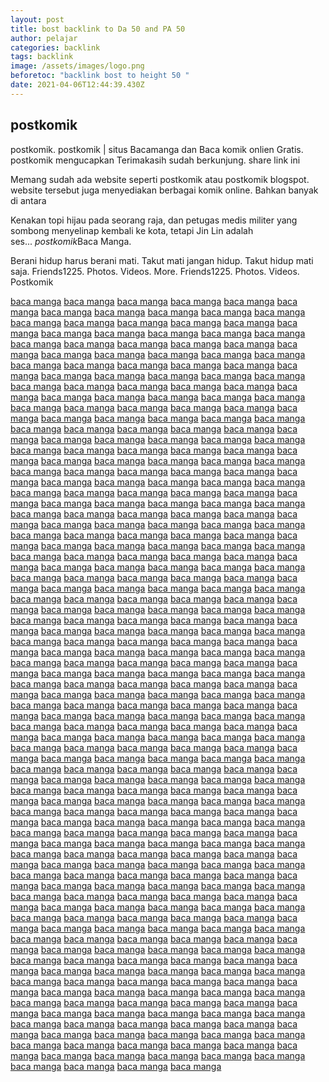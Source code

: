 ```yaml
---
layout: post
title: bost backlink to Da 50 and PA 50
author: pelajar
categories: backlink
tags: backlink
image: /assets/images/logo.png
beforetoc: "backlink bost to height 50 "
date: 2021-04-06T12:44:39.430Z
---
```

## postkomik

postkomik. postkomik | situs Bacamanga dan Baca komik onlien Gratis. postkomik mengucapkan Terimakasih sudah berkunjung. share link ini 

Memang sudah ada website seperti postkomik atau postkomik blogspot. website tersebut juga menyediakan berbagai komik online. Bahkan banyak di antara

Kenakan topi hijau pada seorang raja, dan petugas medis militer yang sombong menyelinap kembali ke kota, tetapi Jin Lin adalah ses... *postkomik*Baca Manga.

Berani hidup harus berani mati. Takut mati jangan hidup. Takut hidup mati saja. Friends﻿1225. Photos. Videos. More. Friends﻿1225. Photos. Videos. Postkomik 



<a href="maps.google.com/url?sa=t&url=http%3A%2F%2postkomik.blogspot.com">baca manga</a>
<a href="images.google.de/url?sa=t&url=http%3A%2F%2postkomik.blogspot.com">baca manga</a>
<a href="images.google.co.uk/url?sa=t&url=https%3A%2F%2postkomik.blogspot.com">baca manga</a>
<a href="maps.google.co.uk/url?sa=t&url=https%3A%2F%2postkomik.blogspot.com">baca manga</a>
<a href="images.google.co.jp/url?sa=t&url=http%3A%2F%2postkomik.blogspot.com">baca manga</a>
<a href="images.google.fr/url?sa=t&url=http%3A%2F%2postkomik.blogspot.com">baca manga</a>
<a href="maps.google.fr/url?sa=t&url=https%3A%2F%2postkomik.blogspot.com">baca manga</a>
<a href="maps.google.es/url?sa=t&url=http%3A%2F%2postkomik.blogspot.com">baca manga</a>
<a href="images.google.es/url?sa=t&url=http%3A%2F%2postkomik.blogspot.com">baca manga</a>
<a href="images.google.it/url?sa=t&url=https%3A%2F%2postkomik.blogspot.com">baca manga</a>
<a href="maps.google.com.br/url?sa=t&url=https%3A%2F%2postkomik.blogspot.com%2F">baca manga</a>
<a href="maps.google.ca/url?sa=t&url=http%3A%2F%2postkomik.blogspot.com">baca manga</a>
<a href="maps.google.com.hk/url?sa=t&url=http%3A%2F%2postkomik.blogspot.com">baca manga</a>
<a href="maps.google.nl/url?sa=t&url=http%3A%2F%2postkomik.blogspot.com">baca manga</a>
<a href="images.google.nl/url?sa=t&url=http%3A%2F%2postkomik.blogspot.com">baca manga</a>
<a href="images.google.co.in/url?sa=t&url=https%3A%2F%2postkomik.blogspot.com">baca manga</a>
<a href="images.google.ru/url?sa=t&url=https%3A%2F%2postkomik.blogspot.com">baca manga</a>
<a href="maps.google.pl/url?sa=t&url=http%3A%2F%2postkomik.blogspot.com">baca manga</a>
<a href="maps.google.com.au/url?sa=t&url=http%3A%2F%2postkomik.blogspot.com">baca manga</a>
<a href="images.google.com.au/url?sa=t&url=http%3A%2F%2postkomik.blogspot.com">baca manga</a>
<a href="images.google.com.tw/url?sa=t&url=http%3A%2F%2postkomik.blogspot.com">baca manga</a>
<a href="maps.google.com.tw/url?sa=t&url=http%3A%2F%2postkomik.blogspot.com">baca manga</a>
<a href="images.google.co.id/url?sa=t&url=http%3A%2F%2postkomik.blogspot.com">baca manga</a>
<a href="images.google.com/url?sa=t&url=http%3A%2F%2postkomik.blogspot.com">baca manga</a>
<a href="images.google.at/url?sa=t&url=http%3A%2F%2postkomik.blogspot.com">baca manga</a>
<a href="maps.google.at/url?sa=t&url=http%3A%2F%2postkomik.blogspot.com">baca manga</a>
<a href="images.google.cz/url?sa=t&url=http%3A%2F%2postkomik.blogspot.com">baca manga</a>
<a href="maps.google.co.th/url?sa=t&url=http%3A%2F%2postkomik.blogspot.com">baca manga</a>
<a href="maps.google.com.ua/url?sa=t&url=http%3A%2F%2postkomik.blogspot.com">baca manga</a>
<a href="maps.google.com.tr/url?sa=t&url=http%3A%2F%2postkomik.blogspot.com">baca manga</a>
<a href="maps.google.com.mx/url?sa=t&url=https%3A%2F%2postkomik.blogspot.com">baca manga</a>
<a href="images.google.dk/url?sa=t&url=https%3A%2F%2postkomik.blogspot.com">baca manga</a>
<a href="maps.google.dk/url?sa=t&url=https%3A%2F%2postkomik.blogspot.com">baca manga</a>
<a href="maps.google.hu/url?sa=t&url=http%3A%2F%2postkomik.blogspot.com">baca manga</a>
<a href="maps.google.fi/url?sa=t&url=https%3A%2F%2postkomik.blogspot.com">baca manga</a>
<a href="images.google.com.vn/url?sa=t&url=https%3A%2F%2postkomik.blogspot.com">baca manga</a>
<a href="maps.google.pt/url?sa=t&url=https%3A%2F%2postkomik.blogspot.com">baca manga</a>
<a href="images.google.pt/url?sa=t&url=https%3A%2F%2postkomik.blogspot.com">baca manga</a>
<a href="images.google.com.my/url?sa=t&url=http%3A%2F%2postkomik.blogspot.com">baca manga</a>
<a href="maps.google.com.my/url?sa=t&url=http%3A%2F%2postkomik.blogspot.com">baca manga</a>
<a href="images.google.co.za/url?sa=t&url=https%3A%2F%2postkomik.blogspot.com">baca manga</a>
<a href="maps.google.co.za/url?sa=t&url=https%3A%2F%2postkomik.blogspot.com">baca manga</a>
<a href="images.google.com.sg/url?sa=t&url=https%3A%2F%2postkomik.blogspot.com">baca manga</a>
<a href="images.google.gr/url?sa=t&url=http%3A%2F%2postkomik.blogspot.com">baca manga</a>
<a href="maps.google.gr/url?sa=t&url=http%3A%2F%2postkomik.blogspot.com">baca manga</a>
<a href="images.google.co.il/url?sa=t&url=https%3A%2F%2postkomik.blogspot.com">baca manga</a>
<a href="images.google.cl/url?sa=t&url=https%3A%2F%2postkomik.blogspot.com">baca manga</a>
<a href="maps.google.cl/url?sa=t&url=http%3A%2F%2postkomik.blogspot.com">baca manga</a>
<a href="maps.google.ie/url?sa=t&url=https%3A%2F%2postkomik.blogspot.com">baca manga</a>
<a href="images.google.ie/url?sa=t&url=http%3A%2F%2postkomik.blogspot.com">baca manga</a>
<a href="images.google.sk/url?sa=t&url=http%3A%2F%2postkomik.blogspot.com">baca manga</a>
<a href="images.google.bg/url?sa=t&url=https%3A%2F%2postkomik.blogspot.com">baca manga</a>
<a href="maps.google.bg/url?sa=t&url=https%3A%2F%2postkomik.blogspot.com">baca manga</a>
<a href="images.google.com.pe/url?sa=t&url=https%3A%2F%2postkomik.blogspot.com">baca manga</a>
<a href="maps.google.com.co/url?sa=t&url=http%3A%2F%2postkomik.blogspot.com">baca manga</a>
<a href="images.google.com.sa/url?sa=t&url=https%3A%2F%2postkomik.blogspot.com">baca manga</a>
<a href="maps.google.com.sa/url?sa=t&url=https%3A%2F%2postkomik.blogspot.com">baca manga</a>
<a href="images.google.hr/url?sa=t&url=https%3A%2F%2postkomik.blogspot.com">baca manga</a>
<a href="maps.google.hr/url?sa=t&url=https%3A%2F%2postkomik.blogspot.com">baca manga</a>
<a href="maps.google.co.ve/url?sa=t&url=http%3A%2F%2postkomik.blogspot.com">baca manga</a>
<a href="images.google.co.ve/url?sa=t&url=http%3A%2F%2postkomik.blogspot.com">baca manga</a>
<a href="maps.google.ee/url?sa=t&url=http%3A%2F%2postkomik.blogspot.com">baca manga</a>
<a href="maps.google.si/url?sa=t&url=http%3A%2F%2postkomik.blogspot.com">baca manga</a>
<a href="images.google.com.ec/url?sa=t&url=https%3A%2F%2postkomik.blogspot.com">baca manga</a>
<a href="images.google.lv/url?sa=t&url=http%3A%2F%2postkomik.blogspot.com">baca manga</a>
<a href="images.google.com.uy/url?sa=t&url=https%3A%2F%2postkomik.blogspot.com">baca manga</a>
<a href="images.google.com.bd/url?sa=t&url=https%3A%2F%2postkomik.blogspot.com">baca manga</a>
<a href="images.google.com.do/url?sa=t&url=http%3A%2F%2postkomik.blogspot.com">baca manga</a>
<a href="maps.google.com.do/url?sa=t&url=https%3A%2F%2postkomik.blogspot.com">baca manga</a>
<a href="http://images.google.ps/url?q=https%3A%2F%2postkomik.blogspot.com%2F">baca manga</a>
<a href="http://www.google.ps/url?q=https%3A%2F%2postkomik.blogspot.com%2F">baca manga</a>
<a href="http://images.google.tn/url?q=https%3A%2F%2postkomik.blogspot.com%2F">baca manga</a>
<a href="http://maps.google.tn/url?q=https%3A%2F%2postkomik.blogspot.com%2F">baca manga</a>
<a href="http://maps.google.com.lb/url?q=https%3A%2F%2postkomik.blogspot.com%2F">baca manga</a>
<a href="http://images.google.com.lb/url?q=https%3A%2F%2postkomik.blogspot.com%2F">baca manga</a>
<a href="http://maps.google.dz/url?q=https%3A%2F%2postkomik.blogspot.com%2F">baca manga</a>
<a href="http://images.google.dz/url?q=https%3A%2F%2postkomik.blogspot.com%2F">baca manga</a>
<a href="http://www.google.dz/url?q=https%3A%2F%2postkomik.blogspot.com%2F">baca manga</a>
<a href="http://maps.google.com.np/url?q=https%3A%2F%2postkomik.blogspot.com%2F">baca manga</a>
<a href="http://images.google.jo/url?q=https%3A%2F%2postkomik.blogspot.com%2F">baca manga</a>
<a href="http://maps.google.jo/url?q=https%3A%2F%2postkomik.blogspot.com%2F">baca manga</a>
<a href="http://www.google.jo/url?q=https%3A%2F%2postkomik.blogspot.com%2F">baca manga</a>
<a href="http://images.google.com.kh/url?q=https%3A%2F%2postkomik.blogspot.com%2F">baca manga</a>
<a href="http://maps.google.com.kh/url?q=https%3A%2F%2postkomik.blogspot.com%2F">baca manga</a>
<a href="http://www.google.com.kh/url?q=https%3A%2F%2postkomik.blogspot.com%2F">baca manga</a>
<a href="http://maps.google.mu/url?q=https%3A%2F%2postkomik.blogspot.com%2F">baca manga</a>
<a href="http://images.google.mu/url?q=https%3A%2F%2postkomik.blogspot.com%2F">baca manga</a>
<a href="http://www.google.mu/url?q=https%3A%2F%2postkomik.blogspot.com%2F">baca manga</a>
<a href="http://images.google.com.af/url?q=https%3A%2F%2postkomik.blogspot.com%2F">baca manga</a>
<a href="http://images.google.com.mt/url?q=https%3A%2F%2postkomik.blogspot.com%2F">baca manga</a>
<a href="http://maps.google.com.mt/url?q=https%3A%2F%2postkomik.blogspot.com%2F">baca manga</a>
<a href="http://maps.google.com.jm/url?q=https%3A%2F%2postkomik.blogspot.com%2F">baca manga</a>
<a href="http://images.google.com.jm/url?q=https%3A%2F%2postkomik.blogspot.com%2F">baca manga</a>
<a href="https://www.google.com.jm/url?q=https%3A%2F%2postkomik.blogspot.com%2F">baca manga</a>
<a href="http://maps.google.as/url?q=https%3A%2F%2postkomik.blogspot.com%2F">baca manga</a>
<a href="http://maps.google.iq/url?q=https%3A%2F%2postkomik.blogspot.com%2F">baca manga</a>
<a href="http://images.google.iq/url?q=https%3A%2F%2postkomik.blogspot.com%2F">baca manga</a>
<a href="http://www.google.iq/url?q=https%3A%2F%2postkomik.blogspot.com%2F">baca manga</a>
<a href="http://maps.google.ad/url?q=https%3A%2F%2postkomik.blogspot.com%2F">baca manga</a>
<a href="http://images.google.ad/url?q=https%3A%2F%2postkomik.blogspot.com%2F">baca manga</a>
<a href="http://www.google.ad/url?q=https%3A%2F%2postkomik.blogspot.com%2F">baca manga</a>
<a href="http://images.google.com.qa/url?q=https%3A%2F%2postkomik.blogspot.com%2F">baca manga</a>
<a href="http://maps.google.com.qa/url?q=https%3A%2F%2postkomik.blogspot.com%2F">baca manga</a>
<a href="http://www.google.com.qa/url?q=https%3A%2F%2postkomik.blogspot.com%2F">baca manga</a>
<a href="http://maps.google.com.ly/url?q=https%3A%2F%2postkomik.blogspot.com%2F">baca manga</a>
<a href="http://images.google.com.ly/url?q=https%3A%2F%2postkomik.blogspot.com%2F">baca manga</a>
<a href="http://www.google.com.ly/url?q=https%3A%2F%2postkomik.blogspot.com%2F">baca manga</a>
<a href="http://images.google.cm/url?q=https%3A%2F%2postkomik.blogspot.com%2F">baca manga</a>
<a href="http://maps.google.cm/url?q=https%3A%2F%2postkomik.blogspot.com%2F">baca manga</a>
<a href="http://www.google.cm/url?q=https%3A%2F%2postkomik.blogspot.com%2F">baca manga</a>
<a href="http://maps.google.li/url?q=https%3A%2F%2postkomik.blogspot.com%2F">baca manga</a>
<a href="http://images.google.li/url?q=https%3A%2F%2postkomik.blogspot.com%2F">baca manga</a>
<a href="https://www.google.li/url?q=https%3A%2F%2postkomik.blogspot.com%2F">baca manga</a>
<a href="http://images.google.com.bh/url?q=https%3A%2F%2postkomik.blogspot.com%2F">baca manga</a>
<a href="http://maps.google.com.bh/url?q=https%3A%2F%2postkomik.blogspot.com%2F">baca manga</a>
<a href="https://www.google.com.bh/url?q=https%3A%2F%2postkomik.blogspot.com%2F">baca manga</a>
<a href="http://maps.google.sn/url?q=https%3A%2F%2postkomik.blogspot.com%2F">baca manga</a>
<a href="http://images.google.com.pa/url?q=https%3A%2F%2postkomik.blogspot.com%2F">baca manga</a>
<a href="http://images.google.bs/url?q=https%3A%2F%2postkomik.blogspot.com%2F">baca manga</a>
<a href="http://maps.google.bs/url?q=https%3A%2F%2postkomik.blogspot.com%2F">baca manga</a>
<a href="http://www.google.bs/url?q=https%3A%2F%2postkomik.blogspot.com%2F">baca manga</a>
<a href="http://www.drugoffice.gov.hk/gb/unigb/newsblog.gr">baca manga</a>
<a href="http://maps.google.com.mm/url?q=https%3A%2F%2postkomik.blogspot.com%2F">baca manga</a>
<a href="http://maps.google.co.zm/url?q=https%3A%2F%2postkomik.blogspot.com%2F">baca manga</a>
<a href="http://images.google.md/url?q=https%3A%2F%2postkomik.blogspot.com%2F">baca manga</a>
<a href="http://www.google.md/url?q=https%3A%2F%2postkomik.blogspot.com%2F">baca manga</a>
<a href="http://maps.google.com.om/url?q=https%3A%2F%2postkomik.blogspot.com%2F">baca manga</a>
<a href="http://images.google.com.om/url?q=https%3A%2F%2postkomik.blogspot.com%2F">baca manga</a>
<a href="https://www.google.com.om/url?q=https%3A%2F%2postkomik.blogspot.com%2F">baca manga</a>
<a href="http://maps.google.mn/url?q=https%3A%2F%2postkomik.blogspot.com%2F">baca manga</a>
<a href="http://images.google.mn/url?q=https%3A%2F%2postkomik.blogspot.com%2F">baca manga</a>
<a href="http://www.google.mn/url?q=https%3A%2F%2postkomik.blogspot.com%2F">baca manga</a>
<a href="http://images.google.kg/url?q=https%3A%2F%2postkomik.blogspot.com%2F">baca manga</a>
<a href="http://maps.google.kg/url?q=https%3A%2F%2postkomik.blogspot.com%2F">baca manga</a>
<a href="http://www.google.kg/url?q=https%3A%2F%2postkomik.blogspot.com%2F">baca manga</a>
<a href="http://maps.google.bi/url?q=https%3A%2F%2postkomik.blogspot.com%2F">baca manga</a>
<a href="http://images.google.bi/url?q=https%3A%2F%2postkomik.blogspot.com%2F">baca manga</a>
<a href="http://www.google.bi/url?q=https%3A%2F%2postkomik.blogspot.com%2F">baca manga</a>
<a href="http://maps.google.fm/url?q=https%3A%2F%2postkomik.blogspot.com%2F">baca manga</a>
<a href="http://images.google.fm/url?q=https%3A%2F%2postkomik.blogspot.com%2F">baca manga</a>
<a href="http://www.google.fm/url?q=https%3A%2F%2postkomik.blogspot.com%2F">baca manga</a>
<a href="http://images.google.com.tj/url?q=https%3A%2F%2postkomik.blogspot.com%2F">baca manga</a>
<a href="http://www.google.com.tj/url?q=https%3A%2F%2postkomik.blogspot.com%2F">baca manga</a>
<a href="http://maps.google.vg/url?q=https%3A%2F%2postkomik.blogspot.com%2F">baca manga</a>
<a href="http://images.google.vg/url?q=https%3A%2F%2postkomik.blogspot.com%2F">baca manga</a>
<a href="http://www.google.vg/url?q=https%3A%2F%2postkomik.blogspot.com%2F">baca manga</a>
<a href="http://images.google.sh/url?q=https%3A%2F%2postkomik.blogspot.com%2F">baca manga</a>
<a href="http://maps.google.sh/url?q=https%3A%2F%2postkomik.blogspot.com%2F">baca manga</a>
<a href="http://www.google.sh/url?q=https%3A%2F%2postkomik.blogspot.com%2F">baca manga</a>
<a href="http://maps.google.sc/url?q=https%3A%2F%2postkomik.blogspot.com%2F">baca manga</a>
<a href="http://images.google.sc/url?q=https%3A%2F%2postkomik.blogspot.com%2F">baca manga</a>
<a href="http://www.google.sc/url?q=https%3A%2F%2postkomik.blogspot.com%2F">baca manga</a>
<a href="http://images.google.com.bn/url?q=https%3A%2F%2postkomik.blogspot.com%2F">baca manga</a>
<a href="http://maps.google.com.bn/url?q=https%3A%2F%2postkomik.blogspot.com%2F">baca manga</a>
<a href="http://www.google.com.bn/url?q=https%3A%2F%2postkomik.blogspot.com%2F">baca manga</a>
<a href="http://maps.google.sm/url?q=https%3A%2F%2postkomik.blogspot.com%2F">baca manga</a>
<a href="http://images.google.sm/url?q=https%3A%2F%2postkomik.blogspot.com%2F">baca manga</a>
<a href="http://www.google.sm/url?q=https%3A%2F%2postkomik.blogspot.com%2F">baca manga</a>
<a href="http://maps.google.com.et/url?q=https%3A%2F%2postkomik.blogspot.com%2F">baca manga</a>
<a href="http://images.google.com.et/url?q=https%3A%2F%2postkomik.blogspot.com%2F">baca manga</a>
<a href="http://www.google.com.et/url?q=https%3A%2F%2postkomik.blogspot.com%2F">baca manga</a>
<a href="http://images.google.co.mz/url?q=https%3A%2F%2postkomik.blogspot.com%2F">baca manga</a>
<a href="http://maps.google.co.mz/url?q=https%3A%2F%2postkomik.blogspot.com%2F">baca manga</a>
<a href="http://www.google.co.mz/url?q=https%3A%2F%2postkomik.blogspot.com%2F">baca manga</a>
<a href="http://images.google.co.zw/url?q=https%3A%2F%2postkomik.blogspot.com%2F">baca manga</a>
<a href="http://maps.google.co.zw/url?q=https%3A%2F%2postkomik.blogspot.com%2F">baca manga</a>
<a href="https://www.google.co.zw/url?q=https%3A%2F%2postkomik.blogspot.com%2F">baca manga</a>
<a href="http://images.google.co.ck/url?q=https%3A%2F%2postkomik.blogspot.com%2F">baca manga</a>
<a href="http://maps.google.co.ck/url?q=https%3A%2F%2postkomik.blogspot.com%2F">baca manga</a>
<a href="http://www.google.co.ck/url?q=https%3A%2F%2postkomik.blogspot.com%2F">baca manga</a>
<a href="http://maps.google.la/url?q=https%3A%2F%2postkomik.blogspot.com%2F">baca manga</a>
<a href="http://images.google.la/url?q=https%3A%2F%2postkomik.blogspot.com%2F">baca manga</a>
<a href="http://www.google.la/url?q=https%3A%2F%2postkomik.blogspot.com%2F">baca manga</a>
<a href="http://maps.google.com.ai/url?q=https%3A%2F%2postkomik.blogspot.com%2F">baca manga</a>
<a href="http://images.google.com.ai/url?q=https%3A%2F%2postkomik.blogspot.com%2F">baca manga</a>
<a href="https://www.google.com.ai/url?q=https%3A%2F%2postkomik.blogspot.com%2F">baca manga</a>
<a href="http://images.google.com.gi/url?q=https%3A%2F%2postkomik.blogspot.com%2F">baca manga</a>
<a href="http://images.google.tm/url?q=https%3A%2F%2postkomik.blogspot.com%2F">baca manga</a>
<a href="http://www.google.tm/url?q=https%3A%2F%2postkomik.blogspot.com%2F">baca manga</a>
<a href="http://maps.google.dm/url?q=https%3A%2F%2postkomik.blogspot.com%2F">baca manga</a>
<a href="http://images.google.dm/url?q=https%3A%2F%2postkomik.blogspot.com%2F">baca manga</a>
<a href="http://www.google.dm/url?q=https%3A%2F%2postkomik.blogspot.com%2F">baca manga</a>
<a href="http://images.google.co.uz/url?q=https%3A%2F%2postkomik.blogspot.com%2F">baca manga</a>
<a href="http://www.google.co.uz/url?q=https%3A%2F%2postkomik.blogspot.com%2F">baca manga</a>
<a href="http://images.google.gl/url?q=https%3A%2F%2postkomik.blogspot.com%2F">baca manga</a>
<a href="http://maps.google.gl/url?q=https%3A%2F%2postkomik.blogspot.com%2F">baca manga</a>
<a href="http://www.google.gl/url?q=https%3A%2F%2postkomik.blogspot.com%2F">baca manga</a>
<a href="http://maps.google.ht/url?q=https%3A%2F%2postkomik.blogspot.com%2F">baca manga</a>
<a href="http://images.google.ht/url?q=https%3A%2F%2postkomik.blogspot.com%2F">baca manga</a>
<a href="http://www.google.ht/url?q=https%3A%2F%2postkomik.blogspot.com%2F">baca manga</a>
<a href="http://images.google.vu/url?q=https%3A%2F%2postkomik.blogspot.com%2F">baca manga</a>
<a href="http://maps.google.vu/url?q=https%3A%2F%2postkomik.blogspot.com%2F">baca manga</a>
<a href="https://www.google.vu/url?q=https%3A%2F%2postkomik.blogspot.com%2F">baca manga</a>
<a href="http://images.google.st/url?q=https%3A%2F%2postkomik.blogspot.com%2F">baca manga</a>
<a href="http://maps.google.st/url?q=https%3A%2F%2postkomik.blogspot.com%2F">baca manga</a>
<a href="http://www.google.st/url?q=https%3A%2F%2postkomik.blogspot.com%2F">baca manga</a>
<a href="http://images.google.al/url?q=https%3A%2F%2postkomik.blogspot.com%2F">baca manga</a>
<a href="https://www.google.al/url?q=https%3A%2F%2postkomik.blogspot.com%2F">baca manga</a>
<a href="http://maps.google.com.vc/url?q=https%3A%2F%2postkomik.blogspot.com%2F">baca manga</a>
<a href="http://images.google.com.vc/url?q=https%3A%2F%2postkomik.blogspot.com%2F">baca manga</a>
<a href="http://maps.google.com.fj/url?q=https%3A%2F%2postkomik.blogspot.com%2F">baca manga</a>
<a href="http://images.google.com.fj/url?q=https%3A%2F%2postkomik.blogspot.com%2F">baca manga</a>
<a href="http://www.google.com.fj/url?q=https%3A%2F%2postkomik.blogspot.com%2F">baca manga</a>
<a href="http://images.google.cg/url?q=https%3A%2F%2postkomik.blogspot.com%2F">baca manga</a>
<a href="http://maps.google.cg/url?q=https%3A%2F%2postkomik.blogspot.com%2F">baca manga</a>
<a href="http://www.google.cg/url?q=https%3A%2F%2postkomik.blogspot.com%2F">baca manga</a>
<a href="http://images.google.sr/url?q=https%3A%2F%2postkomik.blogspot.com%2F">baca manga</a>
<a href="http://www.google.sr/url?q=https%3A%2F%2postkomik.blogspot.com%2F">baca manga</a>
<a href="http://images.google.ws/url?q=https%3A%2F%2postkomik.blogspot.com%2F">baca manga</a>
<a href="http://maps.google.ws/url?q=https%3A%2F%2postkomik.blogspot.com%2F">baca manga</a>
<a href="http://www.google.ws/url?q=https%3A%2F%2postkomik.blogspot.com%2F">baca manga</a>
<a href="http://images.google.ki/url?q=https%3A%2F%2postkomik.blogspot.com%2F">baca manga</a>
<a href="http://maps.google.ki/url?q=https%3A%2F%2postkomik.blogspot.com%2F">baca manga</a>
<a href="http://www.google.ki/url?q=https%3A%2F%2postkomik.blogspot.com%2F">baca manga</a>
<a href="http://images.google.to/url?q=https%3A%2F%2postkomik.blogspot.com%2F">baca manga</a>
<a href="http://maps.google.to/url?q=https%3A%2F%2postkomik.blogspot.com%2F">baca manga</a>
<a href="http://www.google.to/url?q=https%3A%2F%2postkomik.blogspot.com%2F">baca manga</a>
<a href="http://images.google.pn/url?q=https%3A%2F%2postkomik.blogspot.com%2F">baca manga</a>
<a href="http://maps.google.com.sl/url?q=https%3A%2F%2postkomik.blogspot.com%2F">baca manga</a>
<a href="http://images.google.com.sl/url?q=https%3A%2F%2postkomik.blogspot.com%2F">baca manga</a>
<a href="http://images.google.bf/url?q=https%3A%2F%2postkomik.blogspot.com%2F">baca manga</a>
<a href="http://maps.google.bf/url?q=https%3A%2F%2postkomik.blogspot.com%2F">baca manga</a>
<a href="http://www.google.bf/url?q=https%3A%2F%2postkomik.blogspot.com%2F">baca manga</a>
<a href="http://images.google.cv/url?q=https%3A%2F%2postkomik.blogspot.com%2F">baca manga</a>
<a href="http://maps.google.cv/url?q=https%3A%2F%2postkomik.blogspot.com%2F">baca manga</a>
<a href="http://www.google.cv/url?q=https%3A%2F%2postkomik.blogspot.com%2F">baca manga</a>
<a href="http://images.google.nu/url?q=https%3A%2F%2postkomik.blogspot.com%2F">baca manga</a>
<a href="http://maps.google.nu/url?q=https%3A%2F%2postkomik.blogspot.com%2F">baca manga</a>
<a href="http://www.google.nu/url?q=https%3A%2F%2postkomik.blogspot.com%2F">baca manga</a>
<a href="http://maps.google.mg/url?q=https%3A%2F%2postkomik.blogspot.com%2F">baca manga</a>
<a href="http://maps.google.cf/url?q=https%3A%2F%2postkomik.blogspot.com%2F">baca manga</a>
<a href="http://images.google.cf/url?q=https%3A%2F%2postkomik.blogspot.com%2F">baca manga</a>
<a href="http://www.google.cf/url?q=https%3A%2F%2postkomik.blogspot.com%2F">baca manga</a>
<a href="http://maps.google.com.sb/url?q=https%3A%2F%2postkomik.blogspot.com%2F">baca manga</a>
<a href="http://images.google.com.sb/url?q=https%3A%2F%2postkomik.blogspot.com%2F">baca manga</a>
<a href="http://www.google.com.sb/url?q=https%3A%2F%2postkomik.blogspot.com%2F">baca manga</a>
<a href="http://maps.google.co.ao/url?q=https%3A%2F%2postkomik.blogspot.com%2F">baca manga</a>
<a href="http://images.google.co.ao/url?q=https%3A%2F%2postkomik.blogspot.com%2F">baca manga</a>
<a href="http://www.google.co.ao/url?q=https%3A%2F%2postkomik.blogspot.com%2F">baca manga</a>
<a href="http://images.google.tg/url?q=https%3A%2F%2postkomik.blogspot.com%2F">baca manga</a>
<a href="http://maps.google.tg/url?q=https%3A%2F%2postkomik.blogspot.com%2F">baca manga</a>
<a href="https://www.google.tg/url?q=https%3A%2F%2postkomik.blogspot.com%2F">baca manga</a>
<a href="http://maps.google.ml/url?q=https%3A%2F%2postkomik.blogspot.com%2F">baca manga</a>
<a href="http://images.google.ml/url?q=https%3A%2F%2postkomik.blogspot.com%2F">baca manga</a>
<a href="http://www.google.ml/url?q=https%3A%2F%2postkomik.blogspot.com%2F">baca manga</a>
<a href="http://images.google.so/url?q=https%3A%2F%2postkomik.blogspot.com%2F">baca manga</a>
<a href="http://maps.google.so/url?q=https%3A%2F%2postkomik.blogspot.com%2F">baca manga</a>
<a href="https://www.google.so/url?q=https%3A%2F%2postkomik.blogspot.com%2F">baca manga</a>
<a href="http://images.google.tk/url?q=https%3A%2F%2postkomik.blogspot.com%2F">baca manga</a>
<a href="http://maps.google.tk/url?q=https%3A%2F%2postkomik.blogspot.com%2F">baca manga</a>
<a href="http://www.google.tk/url?q=https%3A%2F%2postkomik.blogspot.com%2F">baca manga</a>
<a href="http://images.google.ga/url?q=https%3A%2F%2postkomik.blogspot.com%2F">baca manga</a>
<a href="http://maps.google.ga/url?q=https%3A%2F%2postkomik.blogspot.com%2F">baca manga</a>
<a href="https://www.google.ga/url?q=https%3A%2F%2postkomik.blogspot.com%2F">baca manga</a>
<a href="http://maps.google.bt/url?q=https%3A%2F%2postkomik.blogspot.com%2F">baca manga</a>
<a href="http://images.google.bt/url?q=https%3A%2F%2postkomik.blogspot.com%2F">baca manga</a>
<a href="http://www.google.bt/url?q=https%3A%2F%2postkomik.blogspot.com%2F">baca manga</a>
<a href="http://images.google.td/url?q=https%3A%2F%2postkomik.blogspot.com%2F">baca manga</a>
<a href="http://maps.google.td/url?q=https%3A%2F%2postkomik.blogspot.com%2F">baca manga</a>
<a href="http://www.google.td/url?q=https%3A%2F%2postkomik.blogspot.com%2F">baca manga</a>
<a href="https://plus.google.com/url?q=https%3A%2F%2postkomik.blogspot.com%2F">baca manga</a>
<a href="http://www.webclap.com/php/jump.php?url=https%3A%2F%2postkomik.blogspot.com%2F">baca manga</a>
<a href="https://clubs.london.edu/click?r=https%3A%2F%2postkomik.blogspot.com%2F">baca manga</a>
<a href="http://www.ladan.com.ua/link/go.php?url=https%3A%2F%2postkomik.blogspot.com/%2F">baca manga</a>
<a href="https://www.cs.odu.edu/~mln/teaching/cs695-f03/?method=display&redirect=http%3A%2F%2happy-diwali2018-2019.blogspot.com////%2F">baca manga</a>
<a href="https://sitereport.netcraft.com/?url=http%3A%2F%2postkomik.blogspot.com/%2F">baca manga</a>
<a href="http://ranking.crawler.com/SiteInfo.aspx?url=http%3A%2F%2postkomik.blogspot.com%2F">baca manga</a>
<a href="https://www.adminer.org/redirect/?url=happy-diwali2018-2019.blogspot.com">baca manga</a>
<a href="https://sfwater.org/redirect.aspx?url=happy-diwali2018-2019.blogspot.com">baca manga</a>
<a href="https://www.cs.odu.edu/~mln/teaching/cs695-f03/?method=display&redirect=http%3A%2F%2postkomik.blogspot.com%2F">baca manga</a>
<a href="https://sitereport.netcraft.com/?url=http%3A%2F%2postkomik.blogspot.com%2F">baca manga</a>
<a href="http://web.archive.org/web/20180804180141/happy-diwali2018-2019.blogspot.com">baca manga</a>
<a href="https://smccd.edu/disclaimer/redirect.php?url=happy-diwali2018-2019.blogspot.com">baca manga</a>
<a href="https://baoviet.com.vn/Redirect.aspx?url=happy-diwali2018-2019.blogspot.com">baca manga</a>
<a href="https://advisor.wmtransfer.com/SiteDetails.aspx?url=happy-diwali2018-2019.blogspot.com">baca manga</a>
<a href="https://clubs.london.edu/click?r=https%3A%2F%2postkomik.blogspot.com/%2F">baca manga</a>
<a href="http://sc.sie.gov.hk/TuniS/happy-diwali2018-2019.blogspot.com">baca manga</a>
<a href="http://www.webclap.com/php/jump.php?url=https%3A%2F%2postkomik.blogspot.com/%2F">baca manga</a>
<a href="http://www.ric.edu/Pages/link_out.aspx?target=happy-diwali2018-2019.blogspot.com">baca manga</a>
<a href="https://www.youtube.com/url?q=https://happy-diwali2018-2019.blogspot.com">baca manga</a>
<a href="http://wasearch.loc.gov/e2k/*/happy diwali 2020.org">baca manga</a>
<a href="https://galter.northwestern.edu/exit?url=http%3A%2F%2postkomik.blogspot.com%2F">baca manga</a>
<a href="https://rspcb.safety.fhwa.dot.gov/pageRedirect.aspx?RedirectedURL=http%3A%2F%2postkomik.blogspot.com%2F">baca manga</a>
<a href="https://valueanalyze.com/show.php?url=http%3A%2F%2postkomik.blogspot.com%2F">baca manga</a>
<a href="http://schwarzes-bw.de/wbb231/redir.php?url=http%3A%2F%2postkomik.blogspot.com%2F">baca manga</a>
<a href="https://www.wrasb.gov.tw/opennews/opennews01_detail.aspx?nno=2014062701&return=http%3A%2F%2postkomik.blogspot.com%2F">baca manga</a>
<a href="http://www.webclap.com/php/jump.php?url=http%3A%2F%2postkomik.blogspot.com%2F">baca manga</a>
<a href="https://clubs.london.edu/click?r=http%3A%2F%2postkomik.blogspot.com%2F">baca manga</a>
<a href="https://www.cs.odu.edu/~mln/teaching/cs751-s11/?method=display&redirect=http%3A%2F%2postkomik.blogspot.com%2F">baca manga</a>
<a href="https://galter.northwestern.edu/exit?url=http%3A%2F%2postkomik.blogspot.com%2F/">baca manga</a>
<a href="plus.google.com/url?q=http%3A%2F%2postkomik.blogspot.com%2F">baca manga</a>
<a href="maps.google.com/url?q=http%3A%2F%2postkomik.blogspot.com%2F">baca manga</a>
<a href="www.google.com.hk/url?q=http%3A%2F%2postkomik.blogspot.com%2F">baca manga</a>
<a href="images.google.com/url?q=http%3A%2F%2postkomik.blogspot.com%2F">baca manga</a>
<a href="images.google.no/url?q=http%3A%2F%2postkomik.blogspot.com%2F">baca manga</a>
<a href="images.google.com.co/url?q=http%3A%2F%2postkomik.blogspot.com%2F">baca manga</a>
<a href="maps.google.com.co/url?q=http%3A%2F%2postkomik.blogspot.com%2F">baca manga</a>
<a href="cse.google.com.co/url?q=http%3A%2F%2postkomik.blogspot.com%2F">baca manga</a>
<a href="cse.google.sk/url?q=http%3A%2F%2postkomik.blogspot.com%2F">baca manga</a>
<a href="images.google.sk/url?q=http%3A%2F%2postkomik.blogspot.com%2F">baca manga</a>
<a href="images.google.com.sa/url?q=http%3A%2F%2postkomik.blogspot.com%2F">baca manga</a>
<a href="maps.google.com.sa/url?q=http%3A%2F%2postkomik.blogspot.com%2F">baca manga</a>
<a href="cse.google.com.sa/url?q=http%3A%2F%2postkomik.blogspot.com%2F">baca manga</a>
<a href="cse.google.com.pe/url?q=http%3A%2F%2postkomik.blogspot.com%2F">baca manga</a>
<a href="images.google.com.pe/url?q=http%3A%2F%2postkomik.blogspot.com%2F">baca manga</a>
<a href="maps.google.com.pe/url?q=http%3A%2F%2postkomik.blogspot.com%2F">baca manga</a>
<a href="images.google.com.pk/url?q=http%3A%2F%2postkomik.blogspot.com%2F">baca manga</a>
<a href="cse.google.com.pk/url?q=http%3A%2F%2postkomik.blogspot.com%2F">baca manga</a>
<a href="cse.google.by/url?q=http%3A%2F%2postkomik.blogspot.com%2F">baca manga</a>
<a href="maps.google.by/url?q=http%3A%2F%2postkomik.blogspot.com%2F">baca manga</a>
<a href="www.google.no/url?q=http%3A%2F%2postkomik.blogspot.com%2F">baca manga</a>
<a href="cse.google.dz/url?q=http%3A%2F%2postkomik.blogspot.com%2F">baca manga</a>
<a href="maps.google.dz/url?q=http%3A%2F%2postkomik.blogspot.com%2F">baca manga</a>
<a href="images.google.dz/url?q=http%3A%2F%2postkomik.blogspot.com%2F">baca manga</a>
<a href="images.google.tn/url?q=http%3A%2F%2postkomik.blogspot.com%2F">baca manga</a>
<a href="maps.google.tn/url?q=http%3A%2F%2postkomik.blogspot.com%2F">baca manga</a>
<a href="cse.google.com.np/url?q=http%3A%2F%2postkomik.blogspot.com%2F">baca manga</a>
<a href="maps.google.com.np/url?q=http%3A%2F%2postkomik.blogspot.com%2F">baca manga</a>
<a href="images.google.com.np/url?q=http%3A%2F%2postkomik.blogspot.com%2F">baca manga</a>
<a href="cse.google.com/url?q=http%3A%2F%2postkomik.blogspot.com%2F">baca manga</a>
<a href="cse.google.co.ma/url?q=http%3A%2F%2postkomik.blogspot.com%2F">baca manga</a>
<a href="images.google.co.ma/url?q=http%3A%2F%2postkomik.blogspot.com%2F">baca manga</a>
<a href="maps.google.com.jm/url?q=http%3A%2F%2postkomik.blogspot.com%2F">baca manga</a>
<a href="cse.google.com.jm/url?q=http%3A%2F%2postkomik.blogspot.com%2F">baca manga</a>
<a href="images.google.com.jm/url?q=http%3A%2F%2postkomik.blogspot.com%2F">baca manga</a>
<a href="maps.google.mu/url?q=http%3A%2F%2postkomik.blogspot.com%2F">baca manga</a>
<a href="cse.google.mu/url?q=http%3A%2F%2postkomik.blogspot.com%2F">baca manga</a>
<a href="images.google.mu/url?q=http%3A%2F%2postkomik.blogspot.com%2F">baca manga</a>
<a href="cse.google.li/url?q=http%3A%2F%2postkomik.blogspot.com%2F">baca manga</a>
<a href="maps.google.li/url?q=http%3A%2F%2postkomik.blogspot.com%2F">baca manga</a>
<a href="images.google.li/url?q=http%3A%2F%2postkomik.blogspot.com%2F">baca manga</a>
<a href="maps.google.mn/url?q=http%3A%2F%2postkomik.blogspot.com%2F">baca manga</a>
<a href="images.google.mn/url?q=http%3A%2F%2postkomik.blogspot.com%2F">baca manga</a>
<a href="cse.google.mn/url?q=http%3A%2F%2postkomik.blogspot.com%2F">baca manga</a>
<a href="images.google.com.gt/url?q=http%3A%2F%2postkomik.blogspot.com%2F">baca manga</a>
<a href="cse.google.com.kh/url?q=http%3A%2F%2postkomik.blogspot.com%2F">baca manga</a>
<a href="images.google.com.kh/url?q=http%3A%2F%2postkomik.blogspot.com%2F">baca manga</a>
<a href="maps.google.com.kh/url?q=http%3A%2F%2postkomik.blogspot.com%2F">baca manga</a>
<a href="images.google.com.lb/url?q=http%3A%2F%2postkomik.blogspot.com%2F">baca manga</a>
<a href="cse.google.co.ke/url?q=http%3A%2F%2postkomik.blogspot.com%2F">baca manga</a>
<a href="www.google.com.co/url?q=http%3A%2F%2postkomik.blogspot.com%2F">baca manga</a>
<a href="cse.google.com.mt/url?q=http%3A%2F%2postkomik.blogspot.com%2F">baca manga</a>
<a href="maps.google.iq/url?q=http%3A%2F%2postkomik.blogspot.com%2F">baca manga</a>
<a href="cse.google.iq/url?q=http%3A%2F%2postkomik.blogspot.com%2F">baca manga</a>
<a href="cse.google.cm/url?q=http%3A%2F%2postkomik.blogspot.com%2F">baca manga</a>
<a href="maps.google.cm/url?q=http%3A%2F%2postkomik.blogspot.com%2F">baca manga</a>
<a href="cse.google.com.gi/url?q=http%3A%2F%2postkomik.blogspot.com%2F">baca manga</a>
<a href="images.google.mg/url?q=http%3A%2F%2postkomik.blogspot.com%2F">baca manga</a>
<a href="maps.google.la/url?q=http%3A%2F%2postkomik.blogspot.com%2F">baca manga</a>
<a href="cse.google.la/url?q=http%3A%2F%2postkomik.blogspot.com%2F">baca manga</a>
<a href="www.google.com.sa/url?q=http%3A%2F%2postkomik.blogspot.com%2F">baca manga</a>
<a href="maps.google.com.om/url?q=http%3A%2F%2postkomik.blogspot.com%2F">baca manga</a>
<a href="images.google.com.om/url?q=http%3A%2F%2postkomik.blogspot.com%2F">baca manga</a>
<a href="cse.google.com.om/url?q=http%3A%2F%2postkomik.blogspot.com%2F">baca manga</a>
<a href="images.google.tk/url?q=http%3A%2F%2postkomik.blogspot.com%2F">baca manga</a>
<a href="maps.google.tk/url?q=http%3A%2F%2postkomik.blogspot.com%2F">baca manga</a>
<a href="cse.google.tk/url?q=http%3A%2F%2postkomik.blogspot.com%2F">baca manga</a>
<a href="images.google.co.mz/url?q=http%3A%2F%2postkomik.blogspot.com%2F">baca manga</a>
<a href="cse.google.co.mz/url?q=http%3A%2F%2postkomik.blogspot.com%2F">baca manga</a>
<a href="maps.google.co.mz/url?q=http%3A%2F%2postkomik.blogspot.com%2F">baca manga</a>
<a href="images.google.bs/url?q=http%3A%2F%2postkomik.blogspot.com%2F">baca manga</a>
<a href="images.google.al/url?q=http%3A%2F%2postkomik.blogspot.com%2F">baca manga</a>
<a href="cse.google.al/url?q=http%3A%2F%2postkomik.blogspot.com%2F">baca manga</a>
<a href="images.google.tm/url?q=http%3A%2F%2postkomik.blogspot.com%2F">baca manga</a>
<a href="cse.google.tm/url?q=http%3A%2F%2postkomik.blogspot.com%2F">baca manga</a>
<a href="maps.google.com.bh/url?q=http%3A%2F%2postkomik.blogspot.com%2F">baca manga</a>
<a href="maps.google.dm/url?q=http%3A%2F%2postkomik.blogspot.com%2F">baca manga</a>
<a href="images.google.dm/url?q=http%3A%2F%2postkomik.blogspot.com%2F">baca manga</a>
<a href="maps.google.com.sb/url?q=http%3A%2F%2postkomik.blogspot.com%2F">baca manga</a>
<a href="images.google.com.sb/url?q=http%3A%2F%2postkomik.blogspot.com%2F">baca manga</a>
<a href="cse.google.com.sb/url?q=http%3A%2F%2postkomik.blogspot.com%2F">baca manga</a>
<a href="cse.google.kg/url?q=http%3A%2F%2postkomik.blogspot.com%2F">baca manga</a>
<a href="images.google.kg/url?q=http%3A%2F%2postkomik.blogspot.com%2F">baca manga</a>
<a href="maps.google.kg/url?q=http%3A%2F%2postkomik.blogspot.com%2F">baca manga</a>
<a href="maps.google.sc/url?q=http%3A%2F%2postkomik.blogspot.com%2F">baca manga</a>
<a href="images.google.sc/url?q=http%3A%2F%2postkomik.blogspot.com%2F">baca manga</a>
<a href="cse.google.sc/url?q=http%3A%2F%2postkomik.blogspot.com%2F">baca manga</a>
<a href="www.google.com.pk/url?q=http%3A%2F%2postkomik.blogspot.com%2F">baca manga</a>
<a href="www.google.rs/url?q=http%3A%2F%2postkomik.blogspot.com%2F">baca manga</a>
<a href="cse.google.ad/url?q=http%3A%2F%2postkomik.blogspot.com%2F">baca manga</a>
<a href="maps.google.ad/url?q=http%3A%2F%2postkomik.blogspot.com%2F">baca manga</a>
<a href="images.google.ad/url?q=http%3A%2F%2postkomik.blogspot.com%2F">baca manga</a>
<a href="cse.google.ws/url?q=http%3A%2F%2postkomik.blogspot.com%2F">baca manga</a>
<a href="images.google.ws/url?q=http%3A%2F%2postkomik.blogspot.com%2F">baca manga</a>
<a href="maps.google.ws/url?q=http%3A%2F%2postkomik.blogspot.com%2F">baca manga</a>
<a href="images.google.com.bn/url?q=http%3A%2F%2postkomik.blogspot.com%2F">baca manga</a>
<a href="images.google.sh/url?q=http%3A%2F%2postkomik.blogspot.com%2F">baca manga</a>
<a href="cse.google.sh/url?q=http%3A%2F%2postkomik.blogspot.com%2F">baca manga</a>
<a href="maps.google.sh/url?q=http%3A%2F%2postkomik.blogspot.com%2F">baca manga</a>
<a href="maps.google.bi/url?q=http%3A%2F%2postkomik.blogspot.com%2F">baca manga</a>
<a href="www.google.by/url?q=http%3A%2F%2postkomik.blogspot.com%2F">baca manga</a>
<a href="maps.google.com.ly/url?q=http%3A%2F%2postkomik.blogspot.com%2F">baca manga</a>
<a href="cse.google.com.ly/url?q=http%3A%2F%2postkomik.blogspot.com%2F">baca manga</a>
<a href="images.google.com.ly/url?q=http%3A%2F%2postkomik.blogspot.com%2F">baca manga</a>
<a href="images.google.co.uz/url?q=http%3A%2F%2postkomik.blogspot.com%2F">baca manga</a>
<a href="cse.google.co.uz/url?q=http%3A%2F%2postkomik.blogspot.com%2F">baca manga</a>
<a href="cse.google.fm/url?q=http%3A%2F%2postkomik.blogspot.com%2F">baca manga</a>
<a href="maps.google.fm/url?q=http%3A%2F%2postkomik.blogspot.com%2F">baca manga</a>
<a href="images.google.fm/url?q=http%3A%2F%2postkomik.blogspot.com%2F">baca manga</a>
<a href="maps.google.com.et/url?q=http%3A%2F%2postkomik.blogspot.com%2F">baca manga</a>
